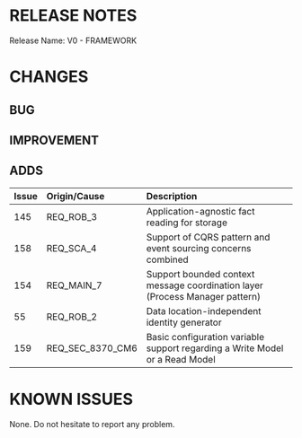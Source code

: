 # RELEASE NOTES

Release Name: V0 - FRAMEWORK

# CHANGES
## BUG

## IMPROVEMENT

## ADDS
|Issue|Origin/Cause|Description|
|:--|:--|:--|
|145|REQ_ROB_3|Application-agnostic fact reading for storage|
|158|REQ_SCA_4|Support of CQRS pattern and event sourcing concerns combined|
|154|REQ_MAIN_7|Support bounded context message coordination layer (Process Manager pattern)|
|55|REQ_ROB_2|Data location-independent identity generator|
|159|REQ_SEC_8370_CM6|Basic configuration variable support regarding a Write Model or a Read Model|

# KNOWN ISSUES
None. Do not hesitate to report any problem.

